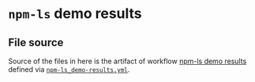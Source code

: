 # `npm-ls` demo results

## File source

Source of the files in here is the artifact of
workflow [npm-ls demo results](https://github.com/CycloneDX/cyclonedx-node-npm/actions/workflows/npm-ls_demo-results.yml)
defined via [`npm-ls_demo-results.yml`](../../../.github/workflows/npm-ls_demo-results.yml).
